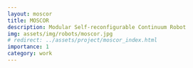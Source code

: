 ```yaml
---
layout: moscor
title: MOSCOR
description: Modular Self-reconfigurable Continuum Robot
img: assets/img/robots/moscor.jpg
# redirect: ../assets/project/moscor_index.html
importance: 1
category: work
---
```


<!-- <head>
  <meta http-equiv="refresh" content="0; url=moscor_index.html" />
</head>

If you are not redirected, <a href="moscor_index.html">click here</a>. -->